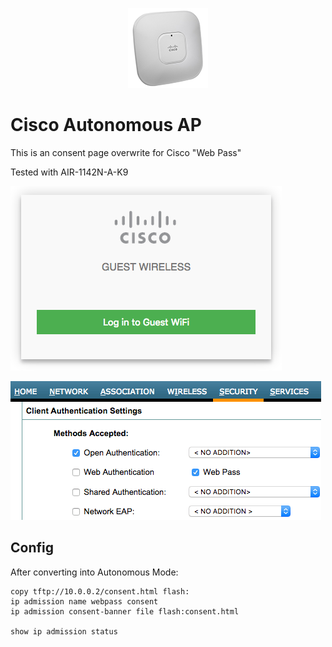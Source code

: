 <p align="center"><img src="img/icon.png?raw=true"></p>

# Cisco Autonomous AP

This is an consent page overwrite for Cisco "Web Pass"

Tested with AIR-1142N-A-K9

![Screenshot](img/screenshot.png?raw=true)

![WebPass](img/webpass.png?raw=true)

## Config

After converting into Autonomous Mode:

```
copy tftp://10.0.0.2/consent.html flash:
ip admission name webpass consent
ip admission consent-banner file flash:consent.html

show ip admission status
```